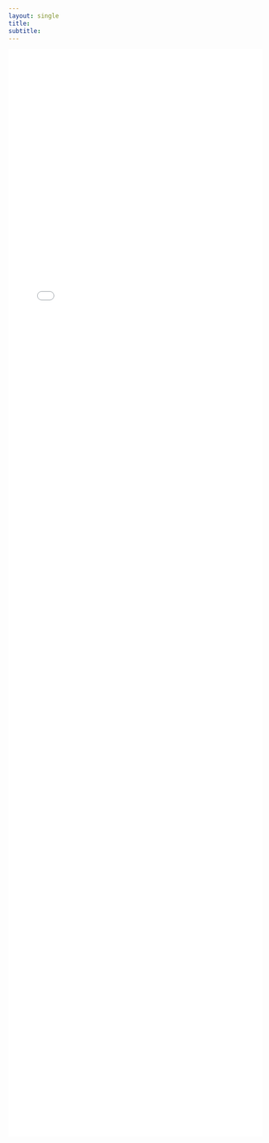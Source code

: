 ```yaml
---
layout: single
title: 
subtitle: 
---
```



<div>

<embed src="{{site.baseurl}}/assets/Israel_CV.pdf" width="100%" height="2156px" zoom="fit" />

</div>